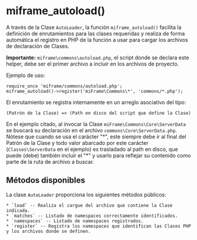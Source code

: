 # miframe_autoload()

A través de la Clase `AutoLoader`, la función `miframe_autoload()` facilita la definición de enrutamientos para las clases requeridas y realiza de forma automática el registro en PHP de la función a usar para cargar los archivos de declaración de Clases.

**Importante:** `miframe\commons\autoload.php`, el script donde se declara este helper, debe ser el primer archivo a incluir en los archivos de proyecto.

Ejemplo de uso:
````
require_once 'miframe/commons/autoload.php';
miframe_autoload()->register('miFrame\Commons\*', 'commons/*.php');
````

El enrutamiento se registra internamente en un arreglo asociativo del tipo:

    (Patrón de la Clase) => (Path en disco del script que define la Clase)

En el ejemplo citado, al invocar la Clase `miFrame\Commons\Core\ServerData` se buscará su declaración en el archivo `commons\Core\ServerData.php`. Nótese que cuando se usa el carácter "\*", este siempre debe ir al final del Patrón de la Clase y todo valor abarcado por este carácter (`Classes\ServerData` en el ejemplo) es trasladado al path en disco, que puede (debe) también incluir el "\*" y usarlo para reflejar su contenido como parte de la ruta de archivo a buscar.

## Métodos disponibles

La clase `AutoLoader` proporciona los siguientes métodos públicos:

    * `load` -- Realiza el cargue del archivo que contiene la Clase indicada.
    * `matches` -- Listado de namespaces correctamente identificados.
    * `namespaces` -- Listado de namespaces registrados.
    * `register` -- Registra los namespaces que identifican las Clases PHP y los archivos donde se definen.
